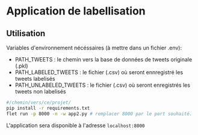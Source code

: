 # Application de labellisation

## Utilisation

Variables d'environnement nécéssaires (à mettre dans un fichier .env):
* PATH_TWEETS           : le chemin vers la base de données de tweets originale (.pkl)
* PATH_LABELED_TWEETS   : le fichier (.csv) où seront ennregistré les tweets labelisés
* PATH_UNLABELED_TWEETS : le fichier (.csv) où seront enregistrés les tweets non labelisés

```bash
#/chemin/vers/ce/projet/
pip install -r requirements.txt
flet run -p 8000 -n -w app2.py # remplacer 8000 par le port souhaité.
```

L'application sera disponible à l'adresse `localhost:8000`
